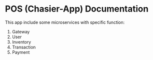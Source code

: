 # POS (Chasier-App) Documentation

This app include some microservices with specific function:
1. Gateway
2. User
3. Inventory
4. Transaction
5. Payment